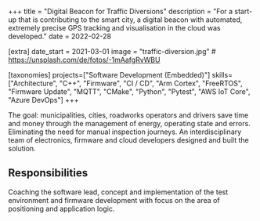 +++
title = "Digital Beacon for Traffic Diversions"
description = "For a start-up that is contributing to the smart city, a digital beacon with automated, extremely precise GPS tracking and visualisation in the cloud was developed."
date = 2022-02-28

[extra]
date_start = 2021-03-01
image = "traffic-diversion.jpg" # https://unsplash.com/de/fotos/-1mAafgRvWBU

[taxonomies]
projects=["Software Development (Embedded)"]
skills=["Architecture", "C++", "Firmware",  "CI / CD", "Arm Cortex", "FreeRTOS", "Firmware Update", "MQTT", "CMake", "Python", "Pytest", "AWS IoT Core", "Azure DevOps"]
+++

The goal: municipalities, cities, roadworks
operators and drivers save time and money through the management
of energy, operating state and errors. Eliminating the need for manual
inspection journeys. An interdisciplinary team of electronics, firmware
and cloud developers designed and built the solution.

## Responsibilities

Coaching the software lead, concept and implementation of the test environment and firmware development with focus on the area of positioning and application logic.
